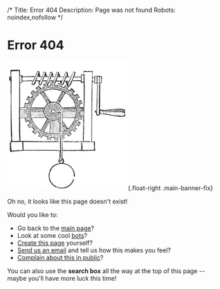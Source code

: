 /*
Title: Error 404
Description: Page was not found
Robots: noindex,nofollow
*/

Error 404
=========

![Gear](/content/images/illustrations/gear.jpg){.float-right .main-banner-fix}

Oh no, it looks like this page doesn't exist!

Would you like to:

- Go back to the [main page](/)?
- Look at some cool [bots](/bots)?
- [Create this page](https://github.com/botwiki/botwiki.org) yourself?
- [Send us an email](mailto:stefan@fourtonfish.com) and tell us how this makes you feel?
- [Complain about this in public](https://twitter.com/botwikidotorg)?

You can also use the **search box** all the way at the top of this page -- maybe you'll have more luck this time!
